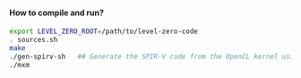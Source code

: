 
#### How to compile and run?

```bash
export LEVEL_ZERO_ROOT=/path/to/level-zero-code 
. sources.sh
make
./gen-spirv-sh   ## Generate the SPIR-V code from the OpenCL kernel using CLANG and LLVM
./mxm
```
